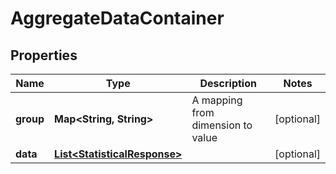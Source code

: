
# AggregateDataContainer

## Properties
Name | Type | Description | Notes
------------ | ------------- | ------------- | -------------
**group** | **Map&lt;String, String&gt;** | A mapping from dimension to value |  [optional]
**data** | [**List&lt;StatisticalResponse&gt;**](StatisticalResponse.md) |  |  [optional]




